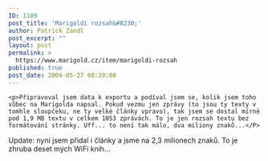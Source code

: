 ```yaml
---
ID: 1109
post_title: 'Marigoldí rozsah&#8230;'
author: Patrick Zandl
post_excerpt: ""
layout: post
permalink: >
  https://www.marigold.cz/item/marigoldi-rozsah
published: true
post_date: 2004-05-27 08:20:00
---
```

	<p>Připravoval jsem data k exportu a podíval jsem se, kolik jsem toho vůbec na Marigolda napsal. Pokud vezmu jen zprávy (to jsou ty texty v tomhle sloupčeku, ne ty velké články vpravo), tak jsem se dostal mírně pod 1,9 MB textu v celkem 1053 zprávách. To je jen rozsah textu bez formátování stránky. Uff... to není tak málo, dva miliony znaků...</P>
<P>Update: nyní jsem přidal i články a jsme na 2,3 milionech znaků. To je zhruba deset mých WiFi knih...
</p>